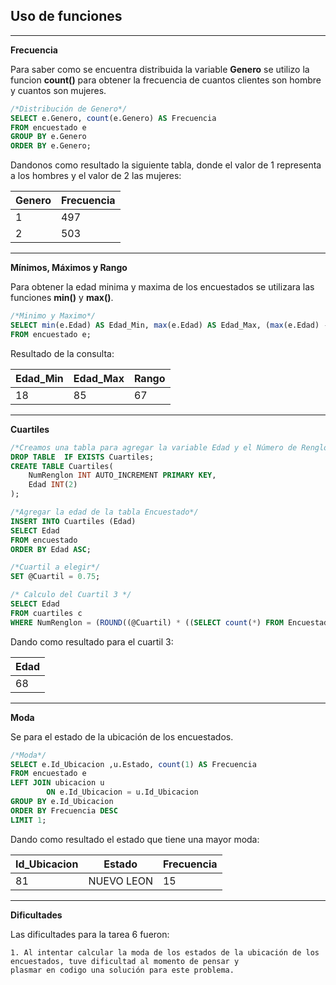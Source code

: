 ## Uso de funciones

-----
**Frecuencia**

Para saber como se encuentra distribuida la variable **Genero** se utilizo la funcion **count()** para obtener la frecuencia de cuantos clientes son hombre y cuantos son mujeres.

```sql
/*Distribución de Genero*/
SELECT e.Genero, count(e.Genero) AS Frecuencia
FROM encuestado e
GROUP BY e.Genero
ORDER BY e.Genero;
```
Dandonos como resultado la siguiente tabla, donde el valor de 1 representa a los hombres y el valor de 2 las mujeres:

| Genero 	| Frecuencia    |
|---	|---	|
| 1 	| 497 	|
| 2 	| 503 	|

-------
**Mínimos, Máximos y Rango**

Para obtener la edad minima y maxima de los encuestados se utilizara las funciones **min()** y **max()**.

```sql
/*Minimo y Maximo*/
SELECT min(e.Edad) AS Edad_Min, max(e.Edad) AS Edad_Max, (max(e.Edad) - min(e.Edad)) AS Rango
FROM encuestado e;
```

Resultado de la consulta:

| Edad_Min 	| Edad_Max    | Rango    |
|---	|---	|---	|
| 18 	| 85 	| 67    |

----
**Cuartiles**

```sql
/*Creamos una tabla para agregar la variable Edad y el Número de Renglones*/
DROP TABLE	IF EXISTS Cuartiles;
CREATE TABLE Cuartiles(
    NumRenglon INT AUTO_INCREMENT PRIMARY KEY,
    Edad INT(2)
);

/*Agregar la edad de la tabla Encuestado*/
INSERT INTO Cuartiles (Edad)
SELECT Edad
FROM encuestado  
ORDER BY Edad ASC;

/*Cuartil a elegir*/
SET @Cuartil = 0.75;

/* Calculo del Cuartil 3 */
SELECT Edad
FROM cuartiles c 
WHERE NumRenglon = (ROUND((@Cuartil) * ((SELECT count(*) FROM Encuestado e) - 1)));
```

Dando como resultado para el cuartil 3:

| Edad | 
|---	|
| 68 	|

----
**Moda**

Se para el estado de la ubicación de los encuestados.

```sql
/*Moda*/
SELECT e.Id_Ubicacion ,u.Estado, count(1) AS Frecuencia 
FROM encuestado e 
LEFT JOIN ubicacion u 
		ON e.Id_Ubicacion = u.Id_Ubicacion
GROUP BY e.Id_Ubicacion
ORDER BY Frecuencia DESC
LIMIT 1;
```

Dando como resultado el estado que tiene una mayor moda:

| Id_Ubicacion 	| Estado    | Frecuencia    |
|---	|---	|---	|
| 81 	| NUEVO LEON 	| 15    |

-----
**Dificultades**

Las dificultades para la tarea 6 fueron:

    1. Al intentar calcular la moda de los estados de la ubicación de los encuestados, tuve dificultad al momento de pensar y
    plasmar en codigo una solución para este problema.
